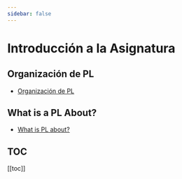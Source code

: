 ```yaml
---
sidebar: false
---
```

# Introducción a la Asignatura

## Organización de PL

* [Organización de PL](./guia-docente.html)

## What is a PL About?

* [What is PL about?](what-is-pl-about.html)

## TOC

[[toc]]